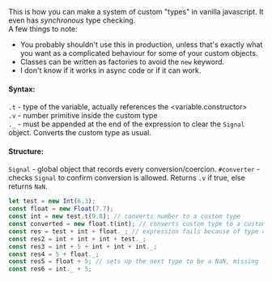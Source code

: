 This is how you can make a system of custom "types" in vanilla javascript. It even has *synchronous* type checking.        
A few things to note:      
- You probably shouldn't use this in production, unless that's exactly what you want as a complicated behaviour for some of your custom objects.
- Classes can be written as factories to avoid the `new` keyword.
- I don't know if it works in async code or if it can work.
#### Syntax:
`.t` - type of the variable, actually references the <variable.constructor>   
`.v` - number primitive inside the custom type    
`._` - must be appended at the end of the expression to clear the `Signal` object. Converts the custom type as usual.   
#### Structure:    
`Signal` - global object that records every conversion/coercion.
`#converter` - checks `Signal` to confirm conversion is allowed. Returns `.v` if true, else returns `NaN`.
```javascript
let test = new Int(6.3);
const float = new Float(7.7);
const int = new test.t(9.8); // converts number to a custom type
const converted = new float.t(int); // converts custom type to a custom type
const res = test + int + float._; // expression fails because of type conflict
const res2 = int + int + int + test._;
const res3 = int + 5 + int + int + int._;
const res4 = 5 + float._;
const res5 = float + 5; // sets up the next type to be a NaN, missing ._
const res6 = int._ + 5;
```
